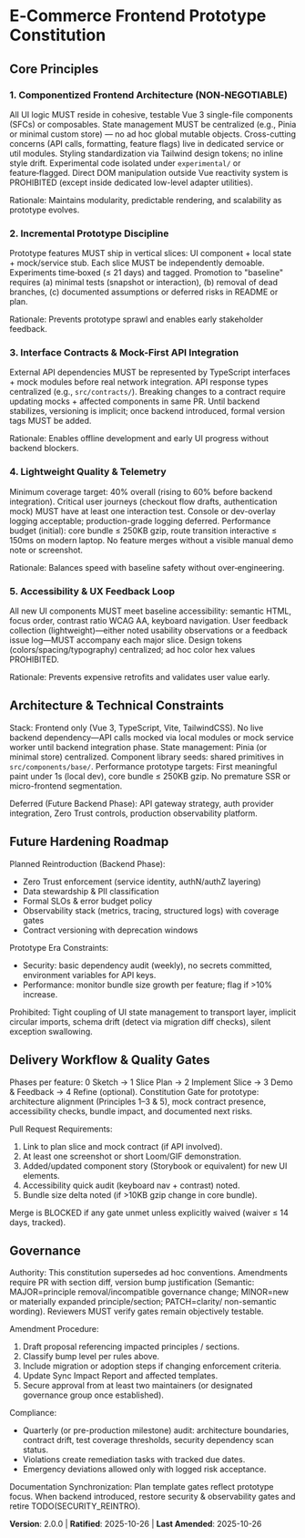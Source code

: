# E‑Commerce Frontend Prototype Constitution

## Core Principles

### 1. Componentized Frontend Architecture (NON‑NEGOTIABLE)
All UI logic MUST reside in cohesive, testable Vue 3 single-file components (SFCs) or composables.
State management MUST be centralized (e.g., Pinia or minimal custom store) — no ad hoc global
mutable objects. Cross-cutting concerns (API calls, formatting, feature flags) live in dedicated
service or util modules. Styling standardization via Tailwind design tokens; no inline style drift.
Experimental code isolated under `experimental/` or feature‑flagged. Direct DOM manipulation
outside Vue reactivity system is PROHIBITED (except inside dedicated low-level adapter utilities).

Rationale: Maintains modularity, predictable rendering, and scalability as prototype evolves.

### 2. Incremental Prototype Discipline
Prototype features MUST ship in vertical slices: UI component + local state + mock/service stub.
Each slice MUST be independently demoable. Experiments time‑boxed (≤ 21 days) and tagged.
Promotion to "baseline" requires (a) minimal tests (snapshot or interaction), (b) removal of dead
branches, (c) documented assumptions or deferred risks in README or plan.

Rationale: Prevents prototype sprawl and enables early stakeholder feedback.

### 3. Interface Contracts & Mock-First API Integration
External API dependencies MUST be represented by TypeScript interfaces + mock modules
before real network integration. API response types centralized (e.g., `src/contracts/`). Breaking
changes to a contract require updating mocks + affected components in same PR. Until backend
stabilizes, versioning is implicit; once backend introduced, formal version tags MUST be added.

Rationale: Enables offline development and early UI progress without backend blockers.

### 4. Lightweight Quality & Telemetry
Minimum coverage target: 40% overall (rising to 60% before backend integration). Critical
user journeys (checkout flow drafts, authentication mock) MUST have at least one interaction
test. Console or dev-overlay logging acceptable; production-grade logging deferred. Performance
budget (initial): core bundle ≤ 250KB gzip, route transition interactive ≤ 150ms on modern laptop.
No feature merges without a visible manual demo note or screenshot.

Rationale: Balances speed with baseline safety without over‑engineering.

### 5. Accessibility & UX Feedback Loop
All new UI components MUST meet baseline accessibility: semantic HTML, focus order,
contrast ratio WCAG AA, keyboard navigation. User feedback collection (lightweight)—either
noted usability observations or a feedback issue log—MUST accompany each major slice.
Design tokens (colors/spacing/typography) centralized; ad hoc color hex values PROHIBITED.

Rationale: Prevents expensive retrofits and validates user value early.

## Architecture & Technical Constraints

Stack: Frontend only (Vue 3, TypeScript, Vite, TailwindCSS). No live backend dependency—API
calls mocked via local modules or mock service worker until backend integration phase. State
management: Pinia (or minimal store) centralized. Component library seeds: shared primitives
in `src/components/base/`. Performance prototype targets: First meaningful paint under 1s (local
dev), core bundle ≤ 250KB gzip. No premature SSR or micro-frontend segmentation.

Deferred (Future Backend Phase): API gateway strategy, auth provider integration, Zero Trust
controls, production observability platform.
## Future Hardening Roadmap

Planned Reintroduction (Backend Phase):
- Zero Trust enforcement (service identity, authN/authZ layering)
- Data stewardship & PII classification
- Formal SLOs & error budget policy
- Observability stack (metrics, tracing, structured logs) with coverage gates
- Contract versioning with deprecation windows

Prototype Era Constraints:
- Security: basic dependency audit (weekly), no secrets committed, environment variables for API keys.
- Performance: monitor bundle size growth per feature; flag if >10% increase.

Prohibited: Tight coupling of UI state management to transport layer, implicit circular
imports, schema drift (detect via migration diff checks), silent exception swallowing.

## Delivery Workflow & Quality Gates

Phases per feature: 0 Sketch → 1 Slice Plan → 2 Implement Slice → 3 Demo & Feedback → 4
Refine (optional). Constitution Gate for prototype: architecture alignment (Principles 1–3 & 5),
mock contract presence, accessibility checks, bundle impact, and documented next risks.

Pull Request Requirements:
1. Link to plan slice and mock contract (if API involved).
2. At least one screenshot or short Loom/GIF demonstration.
3. Added/updated component story (Storybook or equivalent) for new UI elements.
4. Accessibility quick audit (keyboard nav + contrast) noted.
5. Bundle size delta noted (if >10KB gzip change in core bundle).

Merge is BLOCKED if any gate unmet unless explicitly waived (waiver ≤ 14 days, tracked).

## Governance

Authority: This constitution supersedes ad hoc conventions. Amendments require PR with
section diff, version bump justification (Semantic: MAJOR=principle removal/incompatible
governance change; MINOR=new or materially expanded principle/section; PATCH=clarity/
non-semantic wording). Reviewers MUST verify gates remain objectively testable.

Amendment Procedure:
1. Draft proposal referencing impacted principles / sections.
2. Classify bump level per rules above.
3. Include migration or adoption steps if changing enforcement criteria.
4. Update Sync Impact Report and affected templates.
5. Secure approval from at least two maintainers (or designated governance group once
established).

Compliance:
- Quarterly (or pre-production milestone) audit: architecture boundaries, contract drift,
	test coverage thresholds, security dependency scan status.
- Violations create remediation tasks with tracked due dates.
- Emergency deviations allowed only with logged risk acceptance.

Documentation Synchronization: Plan template gates reflect prototype focus. When backend
introduced, restore security & observability gates and retire TODO(SECURITY_REINTRO).

**Version**: 2.0.0 | **Ratified**: 2025-10-26 | **Last Amended**: 2025-10-26
